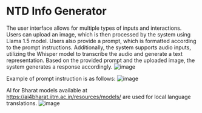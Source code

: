 # NTD Info Generator

The user interface allows for multiple types of inputs and interactions. Users can upload an image, which is then processed by the system using Llama 1.5 model. Users also provide a prompt, which is formatted according to the prompt instructions. Additionally, the system supports audio inputs, utilizing the Whisper model to transcribe the audio and generate a text representation. Based on the provided prompt and the uploaded image, the system generates a response accordingly.
![image](https://github.com/user-attachments/assets/c2ceecac-a12a-48f9-84c2-7ff41ac2c21c)

Example of prompt instruction is as follows:
![image](https://github.com/user-attachments/assets/de383f7c-4cfd-4fd4-8160-ed01746d8d23)

AI for Bharat models available at https://ai4bharat.iitm.ac.in/resources/models/ are used for local language translations.
![image](https://github.com/user-attachments/assets/1e1b3358-b4fd-4db1-af72-cd4792aa1592)


